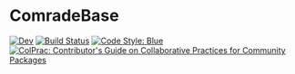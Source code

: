 # ComradeBase

[![Dev](https://img.shields.io/badge/docs-dev-blue.svg)](https://ptiede.github.io/Comrade.jl/latest)
[![Build Status](https://github.com/ptiede/ComradeBase.jl/actions/workflows/CI.yml/badge.svg?branch=main)](https://github.com/ptiede/ComradeBase.jl/actions/workflows/CI.yml?query=branch%3Amain)
[![Code Style: Blue](https://img.shields.io/badge/code%20style-blue-4495d1.svg)](https://github.com/invenia/BlueStyle)
[![ColPrac: Contributor's Guide on Collaborative Practices for Community Packages](https://img.shields.io/badge/ColPrac-Contributor's%20Guide-blueviolet)](https://github.com/SciML/ColPrac)
